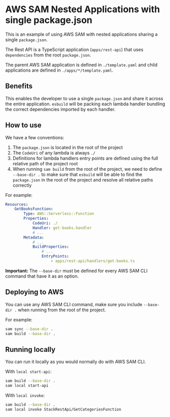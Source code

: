 # AWS SAM Nested Applications with single package.json

This is an example of using AWS SAM with nested applications sharing a single `package.json`.

The Rest API is a TypeScript application (`apps/rest-api`) that uses `dependencies` from the root `package.json`.

The parent AWS SAM application is defined in `./template.yaml` and child applications are defined in `./apps/*/template.yaml`.

## Benefits

This enables the developer to use a single `package.json` and share it across the entire application. `esbuild` will be packing each lambda handler bundling the correct dependencies imported by each handler.

## How to use

We have a few conventions:

1. The `package.json` is located in the root of the project
2. The `CodeUri` of any lambda is always `./`
3. Definitions for lambda handlers entry points are defined using the full relative path of the project root
4. When running `sam build` from the root of the project, we need to define `--base-dir .` to make sure that `esbuild` will be able to find the `package.json` in the root of the project and resolve all relative paths correctly

For example:

```yaml
Resources:
    GetBooksFunction:
        Type: AWS::Serverless::Function
        Properties:
            CodeUri: ./
            Handler: get-books.handler
            # ...
        Metadata:
            # ...
            BuildProperties:
                # ...
                EntryPoints:
                    - apps/rest-api/handlers/get-books.ts
```

**Important:** The `--base-dir` must be defined for every AWS SAM CLI command that have it as an option.

## Deploying to AWS

You can use any AWS SAM CLI command, make sure you include `--base-dir .` when running from the root of the project.

For example:

```bash
sam sync --base-dir .
sam build --base-dir .
```

## Running locally

You can run it locally as you would normally do with AWS SAM CLI.

With `local start-api`:

```bash
sam build --base-dir .
sam local start-api
```

With `local invoke`:

```bash
sam build --base-dir .
sam local invoke StackRestApi/GetCategoriesFunction
```
